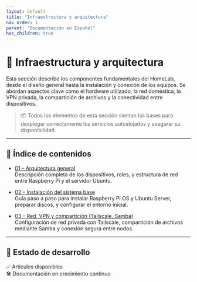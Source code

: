 ```yaml
---
layout: default
title: "Infraestructura y arquitectura"
nav_order: 1
parent: "Documentación en Español"
has_children: true
---
```


# 🧱 Infraestructura y arquitectura

Esta sección describe los componentes fundamentales del HomeLab, desde el diseño general hasta la instalación y conexión de los equipos. Se abordan aspectos clave como el hardware utilizado, la red doméstica, la VPN privada, la compartición de archivos y la conectividad entre dispositivos.

> 📦 Todos los elementos de esta sección sientan las bases para desplegar correctamente los servicios autoalojados y asegurar su disponibilidad.

---

## 📑 Índice de contenidos

- [01 – Arquitectura general](01-arquitectura-general.md)  
  Descripción completa de los dispositivos, roles, y estructura de red entre Raspberry Pi y el servidor Ubuntu.

- [02 – Instalación del sistema base](02-instalacion-sistema.md)  
  Guía paso a paso para instalar Raspberry Pi OS y Ubuntu Server, preparar discos, y configurar el entorno inicial.

- [03 – Red, VPN y compartición (Tailscale, Samba)](03-red-conectividad.md)  
  Configuración de red privada con Tailscale, compartición de archivos mediante Samba y conexión segura entre nodos.

---

## 🔧 Estado de desarrollo

✅ Artículos disponibles  
🛠️ Documentación en crecimiento continuo  
